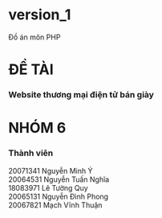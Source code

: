 # version_1
Đồ án môn PHP

<h1>ĐỀ TÀI</h1>
<h3>Website thương mại điện tử bán giày</h3>
<h1>NHÓM 6</h1>
<h3>Thành viên</h3>
20071341	Nguyễn Minh	Ý <br>
20064531	Nguyễn Tuấn	Nghĩa <br>
18083971	Lê Tường	Quy <br>
20065131	Nguyễn Đình	Phong <br>
20067821	Mạch Vĩnh	Thuận <br>
